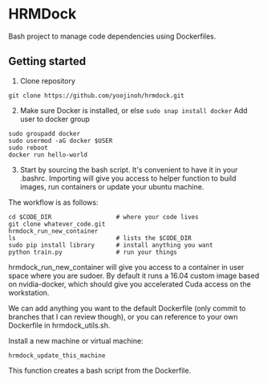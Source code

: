 HRMDock
==========

Bash project to manage code dependencies using Dockerfiles.


## Getting started
1. Clone repository
```
git clone https://github.com/yoojinoh/hrmdock.git
```
2. Make sure Docker is installed, or else `sudo snap install docker` Add user to docker group
```
sudo groupadd docker
sudo usermod -aG docker $USER
sudo reboot
docker run hello-world
```

3. Start by sourcing the bash script. It's convenient to have it in your .bashrc.
Importing will give you access to helper function to build images, run containers or update your ubuntu machine.

The workflow is as follows:

    cd $CODE_DIR                  # where your code lives
    git clone whatever_code.git
    hrmdock_run_new_container
    ls                            # lists the $CODE_DIR
    sudo pip install library      # install anything you want
    python train.py               # run your things

hrmdock_run_new_container will give you access to a container in user space where you are sudoer. By default it runs a 16.04 custom image based on nvidia-docker, which should give you accelerated Cuda access on the workstation.

We can add anything you want to the default Dockerfile (only commit to branches that I can review though), or you can reference to your own Dockerfile in hrmdock_utils.sh.

Install a new machine or virtual machine:

	hrmdock_update_this_machine

This function creates a bash script from the Dockerfile.
